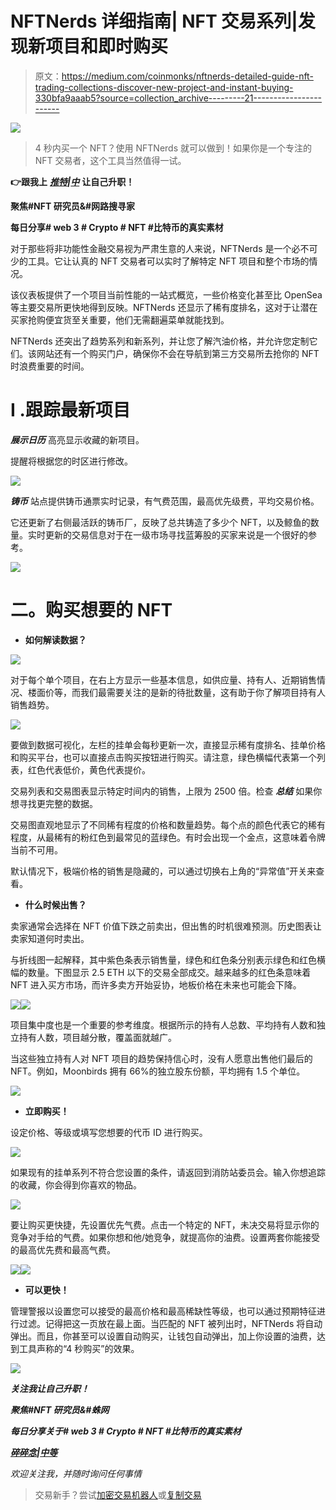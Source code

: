 # NFTNerds 详细指南| NFT 交易系列|发现新项目和即时购买

> 原文：<https://medium.com/coinmonks/nftnerds-detailed-guide-nft-trading-collections-discover-new-project-and-instant-buying-330bfa9aaab5?source=collection_archive---------21----------------------->

![](img/47f97fd34d1ba1d3a2daa73e9f5a72e8.png)

> 4 秒内买一个 NFT？使用 NFTNerds 就可以做到！如果你是一个专注的 NFT 交易者，这个工具当然值得一试。

**👉跟我上** [***推特***](https://twitter.com/TheCryptoKK)***|***[***中***](/@TheCryptoKK) **让自己升职！**

**聚焦#NFT 研究员&#网路搜寻家**

**每日分享# web 3 # Crypto # NFT #比特币的真实素材**

对于那些将非功能性金融交易视为严肃生意的人来说，NFTNerds 是一个必不可少的工具。它让认真的 NFT 交易者可以实时了解特定 NFT 项目和整个市场的情况。

该仪表板提供了一个项目当前性能的一站式概览，一些价格变化甚至比 OpenSea 等主要交易所更快地得到反映。NFTNerds 还显示了稀有度排名，这对于让潜在买家抢购便宜货至关重要，他们无需翻遍菜单就能找到。

NFTNerds 还突出了趋势系列和新系列，并让您了解汽油价格，并允许您定制它们。该网站还有一个购买门户，确保你不会在导航到第三方交易所去抢你的 NFT 时浪费重要的时间。

# I .跟踪最新项目

***展示日历*** 高亮显示收藏的新项目。

提醒将根据您的时区进行修改。

![](img/e9857701e7c05a444442422c1aeb39e4.png)

***铸币*** 站点提供铸币通票实时记录，有气费范围，最高优先级费，平均交易价格。

它还更新了右侧最活跃的铸币厂，反映了总共铸造了多少个 NFT，以及鲸鱼的数量。实时更新的交易信息对于在一级市场寻找蓝筹股的买家来说是一个很好的参考。

![](img/ad2995e2350dca0b0778a7990c253bca.png)

# 二。购买想要的 NFT

*   **如何解读数据？**

![](img/e2925ce12d51ef4ac9f0ecb8552c64b6.png)

对于每个单个项目，在右上方显示一些基本信息，如供应量、持有人、近期销售情况、楼面价等，而我们最需要关注的是新的待批数量，这有助于你了解项目持有人销售趋势。

![](img/c2fdcab0ad3ff2537ecf7a8b8f4bdfee.png)

要做到数据可视化，左栏的挂单会每秒更新一次，直接显示稀有度排名、挂单价格和购买平台，也可以直接点击购买按钮进行购买。请注意，绿色横幅代表第一个列表，红色代表低价，黄色代表提价。

交易列表和交易图表显示特定时间内的销售，上限为 2500 倍。检查 ***总结*** 如果你想寻找更完整的数据。

交易图直观地显示了不同稀有程度的价格和数量趋势。每个点的颜色代表它的稀有程度，从最稀有的粉红色到最常见的蓝绿色。有时会出现一个金点，这意味着令牌当前不可用。

默认情况下，极端价格的销售是隐藏的，可以通过切换右上角的“异常值”开关来查看。

*   **什么时候出售？**

卖家通常会选择在 NFT 价值下跌之前卖出，但出售的时机很难预测。历史图表让卖家知道何时卖出。

与折线图一起解释，其中紫色条表示销售量，绿色和红色条分别表示绿色和红色横幅的数量。下图显示 2.5 ETH 以下的交易全部成交。越来越多的红色条意味着 NFT 进入买方市场，而许多卖方开始妥协，地板价格在未来也可能会下降。

![](img/b32529a83b4cfc8b1238076a34a8638b.png)![](img/ca41997f27f25d1415a3577e37eb5006.png)

项目集中度也是一个重要的参考维度。根据所示的持有人总数、平均持有人数和独立持有人数，项目越分散，覆盖面就越广。

当这些独立持有人对 NFT 项目的趋势保持信心时，没有人愿意出售他们最后的 NFT。例如，Moonbirds 拥有 66%的独立股东份额，平均拥有 1.5 个单位。

![](img/2763284966aa332d074a60485050e93c.png)

*   **立即购买！**

设定价格、等级或填写您想要的代币 ID 进行购买。

![](img/177ed87b3df50bc1c965519a7989cfb5.png)

如果现有的挂单系列不符合您设置的条件，请返回到消防站委员会。输入你想追踪的收藏，你会得到你喜欢的物品。

![](img/a247069a1dae696cbc13473007172d3e.png)

要让购买更快捷，先设置优先气费。点击一个特定的 NFT，未决交易将显示你的竞争对手给的气费。如果你想和他/她竞争，就提高你的油费。设置两套你能接受的最高优先费和最高气费。

![](img/ae8a50b1ecb162519b17118d84aa4f7d.png)![](img/20e2a20370fb68876aadbdfed7d21913.png)

*   **可以更快！**

管理警报以设置您可以接受的最高价格和最高稀缺性等级，也可以通过预期特征进行过滤。记得把这一页放在最上面。当匹配的 NFT 被列出时，NFTNerds 将自动弹出。而且，你甚至可以设置自动购买，让钱包自动弹出，加上你设置的油费，达到工具声称的“4 秒购买”的效果。

![](img/64a32181eeee2b609371745ad777186d.png)

***关注我让自己升职！***

***聚焦#NFT 研究员&#蛛网***

***每日分享关于# web 3 # Crypto # NFT #比特币的真实素材***

[***碎碎念***](https://twitter.com/TheCryptoKK)***|***[***中等***](/@TheCryptoKK)

*欢迎关注我，并随时询问任何事情*

> 交易新手？尝试[加密交易机器人](/coinmonks/crypto-trading-bot-c2ffce8acb2a)或[复制交易](/coinmonks/top-10-crypto-copy-trading-platforms-for-beginners-d0c37c7d698c)